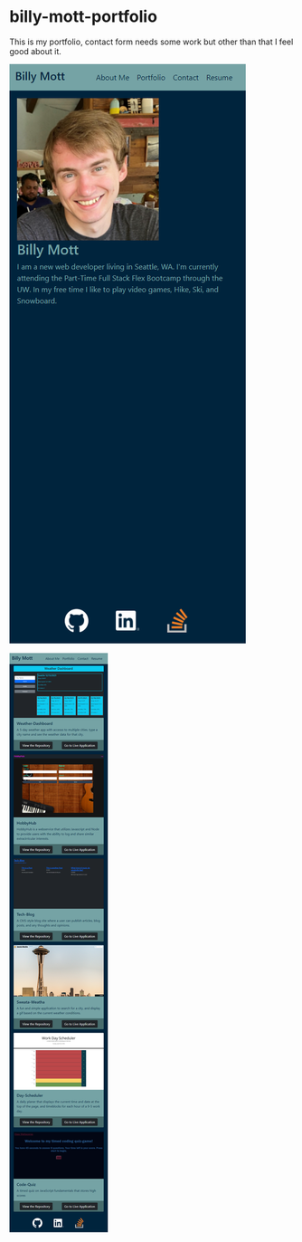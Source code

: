 # billy-mott-portfolio

This is my portfolio, contact form needs some work but other than that I feel good about it.

![Screenshot of my full portfolio](./src/images/bio.png)

![Screenshot of my full portfolio](./src/images/portfolio.png)